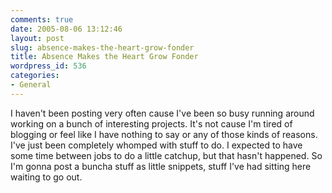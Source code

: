 ```yaml
---
comments: true
date: 2005-08-06 13:12:46
layout: post
slug: absence-makes-the-heart-grow-fonder
title: Absence Makes the Heart Grow Fonder
wordpress_id: 536
categories:
- General
---
```


I haven't been posting very often cause I've been so busy running around working on a bunch of interesting projects. It's not cause I'm tired of blogging or feel like I have nothing to say or any of those kinds of reasons. I've just been completely whomped with stuff to do. I expected to have some time between jobs to do a little catchup, but that hasn't happened. So I'm gonna post a buncha stuff as little snippets, stuff I've had sitting here waiting to go out.

